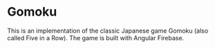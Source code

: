 # Gomoku

This is an implementation of the classic Japanese game Gomoku (also called Five in a Row). The game is built with Angular Firebase.